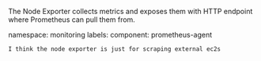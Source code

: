 The Node Exporter collects metrics and exposes them with HTTP endpoint where Prometheus can pull them from.

  namespace: monitoring
  labels:
    component: prometheus-agent

    I think the node exporter is just for scraping external ec2s